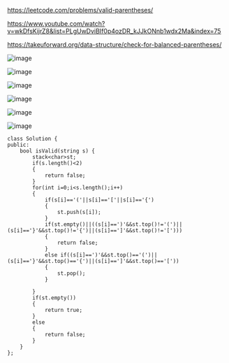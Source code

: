 https://leetcode.com/problems/valid-parentheses/

https://www.youtube.com/watch?v=wkDfsKijrZ8&list=PLgUwDviBIf0p4ozDR_kJJkONnb1wdx2Ma&index=75

https://takeuforward.org/data-structure/check-for-balanced-parentheses/

![image](https://user-images.githubusercontent.com/53824950/144907621-ea647540-117a-4d38-b0d9-cad964a85ddd.png)

![image](https://user-images.githubusercontent.com/53824950/144909473-9ba7e66f-3a73-4936-aad1-5c86e5dbb31a.png)

![image](https://user-images.githubusercontent.com/53824950/144909675-f3099271-831d-4ec9-9573-8e7e6ef919d8.png)

![image](https://user-images.githubusercontent.com/53824950/144909730-930a6820-a070-4425-99ee-a40adf980f87.png)

![image](https://user-images.githubusercontent.com/53824950/144909784-4307460e-ba67-4f2e-98ad-c5caff0dea37.png)

![image](https://user-images.githubusercontent.com/53824950/144909999-e407c220-2a46-469b-85c4-0d194f7ef433.png)

```
class Solution {
public:
    bool isValid(string s) {
        stack<char>st;
        if(s.length()<2)
        {
            return false;
        }
        for(int i=0;i<s.length();i++)
        {
            if(s[i]=='('||s[i]=='['||s[i]=='{')
            {
                st.push(s[i]);
            }
            if(st.empty()||((s[i]==')'&&st.top()!='(')||(s[i]=='}'&&st.top()!='{')||(s[i]==']'&&st.top()!='[')))
            {
                return false;
            }
            else if((s[i]==')'&&st.top()=='(')||(s[i]=='}'&&st.top()=='{')||(s[i]==']'&&st.top()=='['))
            {
                st.pop();
            }
            
        }
        if(st.empty())
        {
            return true;
        }
        else
        {
            return false;
        }
    }
};
```
